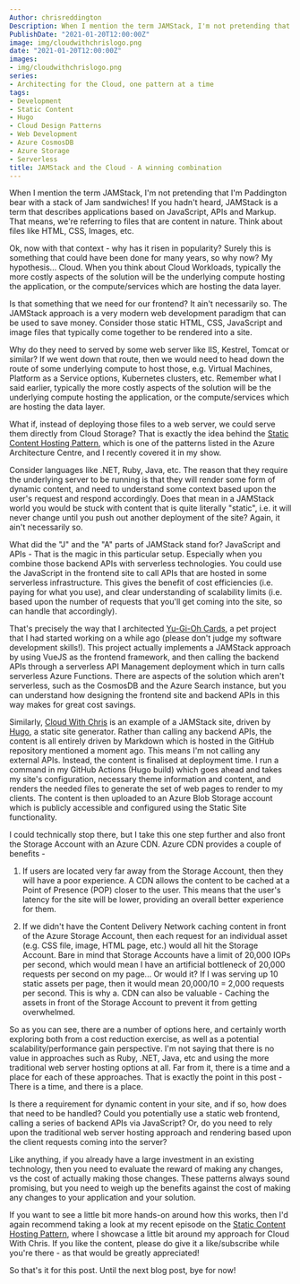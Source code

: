 ```yaml
---
Author: chrisreddington
Description: When I mention the term JAMStack, I'm not pretending that I'm Paddington bear with a stack of Jam sandwiches! If you hadn't heard, JAMStack is a term that describes applications based on JavaScript, APIs and Markup. That means, we're referring to files that are content in nature. Think about files like HTML, CSS, Images, etc.  Ok, now with that context - why has it risen in popularity? Surely this is something that could have been done for many years, so why now? My hypothesis... Cloud.
PublishDate: "2021-01-20T12:00:00Z"
image: img/cloudwithchrislogo.png
date: "2021-01-20T12:00:00Z"
images:
- img/cloudwithchrislogo.png
series:
- Architecting for the Cloud, one pattern at a time
tags:
- Development
- Static Content
- Hugo
- Cloud Design Patterns
- Web Development
- Azure CosmosDB
- Azure Storage
- Serverless
title: JAMStack and the Cloud - A winning combination
---
```

When I mention the term JAMStack, I'm not pretending that I'm Paddington bear with a stack of Jam sandwiches! If you hadn't heard, JAMStack is a term that describes applications based on JavaScript, APIs and Markup. That means, we're referring to files that are content in nature. Think about files like HTML, CSS, Images, etc.

Ok, now with that context - why has it risen in popularity? Surely this is something that could have been done for many years, so why now? My hypothesis... Cloud. When you think about Cloud Workloads, typically the more costly aspects of the solution will be the underlying compute hosting the application, or the compute/services which are hosting the data layer.

Is that something that we need for our frontend? It ain't necessarily so. The JAMStack approach is a very modern web development paradigm that can be used to save money. Consider those static HTML, CSS, JavaScript and image files that typically come together to be rendered into a site.

Why do they need to served by some web server like IIS, Kestrel, Tomcat or similar? If we went down that route, then we would need to head down the route of some underlying compute to host those, e.g. Virtual Machines, Platform as a Service options, Kubernetes clusters, etc. Remember what I said earlier, typically the more costly aspects of the solution will be the underlying compute hosting the application, or the compute/services which are hosting the data layer.

What if, instead of deploying those files to a web server, we could serve them directly from Cloud Storage? That is exactly the idea behind the [Static Content Hosting Pattern](/episode/static-content-hosting-pattern), which is one of the patterns listed in the Azure Architecture Centre, and I recently covered it in my show.

Consider languages like .NET, Ruby, Java, etc. The reason that they require the underlying server to be running is that they will render some form of dynamic content, and need to understand some context based upon the user's request and respond accordingly. Does that mean in a JAMStack world you would be stuck with content that is quite literally "static", i.e. it will never change until you push out another deployment of the site? Again, it ain't necessarily so.

What did the "J" and the "A" parts of JAMStack stand for? JavaScript and APIs - That is the magic in this particular setup. Especially when you combine those backend APIs with serverless technologies. You could use the JavaScript in the frontend site to call APIs that are hosted in some serverless infrastructure. This gives the benefit of cost efficiencies (i.e. paying for what you use), and clear understanding of scalability limits (i.e. based upon the number of requests that you'll get coming into the site, so can handle that accordingly).

That's precisely the way that I architected [Yu-Gi-Oh Cards](https://github.com/Yugioh-Cards/YugiohCards), a pet project that I had started working on a while ago (please don't judge my software development skills!). This project actually implements a JAMStack approach by using VueJS as the frontend framework, and then calling the backend APIs through a serverless API Management deployment which in turn calls serverless Azure Functions. There are aspects of the solution which aren't serverless, such as the CosmosDB and the Azure Search instance, but you can understand how designing the frontend site and backend APIs in this way makes for great cost savings.

Similarly, [Cloud With Chris](https://github.com/chrisreddington/cloudwithchris.com) is an example of a JAMStack site, driven by [Hugo](https://gohugo.io), a static site generator. Rather than calling any backend APIs, the content is all entirely driven by Markdown which is hosted in the GitHub repository mentioned a moment ago. This means I'm not calling any external APIs. Instead, the content is finalised at deployment time. I run a command in my GitHub Actions (Hugo build) which goes ahead and takes my site's configuration, necessary theme information and content, and renders the needed files to generate the set of web pages to render to my clients. The content is then uploaded to an Azure Blob Storage account which is publicly accessible and configured using the Static Site functionality.

I could technically stop there, but I take this one step further and also front the Storage Account with an Azure CDN. Azure CDN provides a couple of benefits -

1. If users are located very far away from the Storage Account, then they will have a poor experience. A CDN allows the content to be cached at a Point of Presence (POP) closer to the user. This means that the user's latency for the site will be lower, providing an overall better experience for them.

2. If we didn't have the Content Delivery Network caching content in front of the Azure Storage Account, then each request for an individual asset (e.g. CSS file, image, HTML page, etc.) would all hit the Storage Account. Bare in mind that Storage Accounts have a limit of 20,000 IOPs per second, which would mean I have an artificial bottleneck of 20,000 requests per second on my page... Or would it? If I was serving up 10 static assets per page, then it would mean 20,000/10 = 2,000 requests per second. This is why a. CDN can also be valuable - Caching the assets in front of the Storage Account to prevent it from getting overwhelmed.

So as you can see, there are a number of options here, and certainly worth exploring both from a cost reduction exercise, as well as a potential scalability/performance gain perspective. I'm not saying that there is no value in approaches such as Ruby, .NET, Java, etc and using the more traditional web server hosting options at all. Far from it, there is a time and a place for each of these approaches. That is exactly the point in this post - There is a time, and there is a place.

Is there a requirement for dynamic content in your site, and if so, how does that need to be handled? Could you potentially use a static web frontend, calling a series of backend APIs via JavaScript? Or, do you need to rely upon the traditional web server hosting approach and rendering based upon the client requests coming into the server?

Like anything, if you already have a large investment in an existing technology, then you need to evaluate the reward of making any changes, vs the cost of actually making those changes. These patterns always sound promising, but you need to weigh up the benefits against the cost of making any changes to your application and your solution.

If you want to see a little bit more hands-on around how this works, then I'd again recommend taking a look at my recent episode on the [Static Content Hosting Pattern](/episode/static-content-hosting-pattern), where I showcase a little bit around my approach for Cloud With Chris. If you like the content, please do give it a like/subscribe while you're there - as that would be greatly appreciated!

So that's it for this post. Until the next blog post, bye for now!